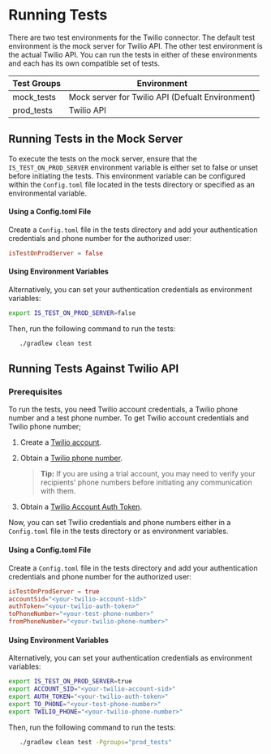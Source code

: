 # Running Tests

There are two test environments for the Twilio connector. The default test environment is the mock server for Twilio API. The other test environment is the actual Twilio API. You can run the tests in either of these environments and each has its own compatible set of tests.

Test Groups | Environment
---| ---
mock_tests | Mock server for Twilio API (Defualt Environment)
prod_tests | Twilio API

## Running Tests in the Mock Server

To execute the tests on the mock server, ensure that the `IS_TEST_ON_PROD_SERVER` environment variable is either set to false or unset before initiating the tests. This environment variable can be configured within the `Config.toml` file located in the tests directory or specified as an environmental variable.

#### Using a Config.toml File

Create a `Config.toml` file in the tests directory and add your authentication credentials and phone number for the authorized user:

```toml
isTestOnProdServer = false
```

#### Using Environment Variables

Alternatively, you can set your authentication credentials as environment variables:
```bash
export IS_TEST_ON_PROD_SERVER=false
```

Then, run the following command to run the tests:
```bash
   ./gradlew clean test
```

## Running Tests Against Twilio API

### Prerequisites

To run the tests, you need Twilio account credentials, a Twilio phone number and a test phone number. To get Twilio account credentials and Twilio phone number;

1. Create a [Twilio account](https://www.twilio.com/).

2. Obtain a [Twilio phone number](https://support.twilio.com/hc/en-us/articles/223136107-How-does-Twilio-s-Free-Trial-work-).

    > **Tip:** If you are using a trial account, you may need to verify your recipients' phone numbers before initiating any communication with them.

3. Obtain a [Twilio Account Auth Token](https://support.twilio.com/hc/en-us/articles/223136027-Auth-Tokens-and-How-to-Change-Them).

Now, you can set Twilio credentials and phone numbers either in a `Config.toml` file in the tests directory or as environment variables.

#### Using a Config.toml File

Create a `Config.toml` file in the tests directory and add your authentication credentials and phone number for the authorized user:

```toml
isTestOnProdServer = true
accountSid="<your-twilio-account-sid>"
authToken="<your-twilio-auth-token>"
toPhoneNumber="<your-test-phone-number>"
fromPhoneNumber="<your-twilio-phone-number>"
```

#### Using Environment Variables

Alternatively, you can set your authentication credentials as environment variables:
```bash
export IS_TEST_ON_PROD_SERVER=true
export ACCOUNT_SID="<your-twilio-account-sid>"
export AUTH_TOKEN="<your-twilio-auth-token>"
export TO_PHONE="<your-test-phone-number>"
export TWILIO_PHONE="<your-twilio-phone-number>"
```

Then, run the following command to run the tests:
```bash
   ./gradlew clean test -Pgroups="prod_tests"
```
